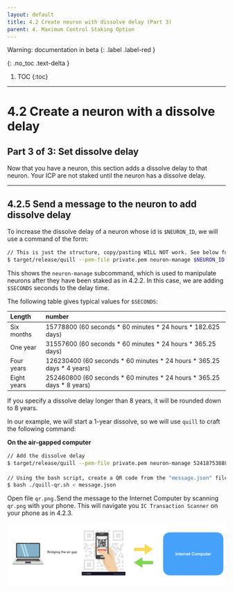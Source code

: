 ```yaml
---
layout: default
title: 4.2 Create neuron with dissolve delay (Part 3)
parent: 4. Maximum Control Staking Option
---
```

Warning: documentation in beta
{: .label .label-red }

{: .no_toc .text-delta }

1. TOC
{:toc}

* * *
# 4.2 Create a **neuron** with a **dissolve delay** 
## Part 3 of 3: Set dissolve delay

Now that you have a neuron, this section adds a dissolve delay to that neuron. Your ICP are not staked until the neuron has a dissolve delay.

* * *
## 4.2.5 Send a message to the neuron to add dissolve delay

To increase the dissolve delay of a neuron whose id is `$NEURON_ID`, we will use a command of the form:

```bash
// This is just the structure, copy/pasting WILL NOT work. See below for working command
$ target/release/quill --pem-file private.pem neuron-manage $NEURON_ID --additional-dissolve-delay-seconds $SECONDS
```

This shows the `neuron-manage` subcommand, which is used to manipulate neurons after they have been staked as in 4.2.2. In this case, we are adding `$SECONDS` seconds to the delay time.

The following table gives typical values for `$SECONDS`:

| Length | number |
| :------------- | :------------- |
| Six months | 15778800 (60 seconds * 60 minutes * 24 hours * 182.625 days) |
| One year | 31557600 (60 seconds * 60 minutes * 24 hours * 365.25 days) |
| Four years | 126230400 (60 seconds * 60 minutes * 24 hours * 365.25 days * 4 years)  |
| Eight years | 252460800 (60 seconds * 60 minutes * 24 hours * 365.25 days * 8 years)  |

If you specify a dissolve delay longer than 8 years, it will be rounded down to 8 years.

In our example, we will start a 1-year dissolve, so we will use `quill` to craft the following command:

**On the air-gapped computer**

```bash
// Add the dissolve delay
$ target/release/quill --pem-file private.pem neuron-manage 5241875388871980017 --additional-dissolve-delay-seconds 31557600 > message.json

// Using the bash script, create a QR code from the "message.json" file created by quill with your message
$ bash ./quill-qr.sh < message.json
```

Open file `qr.png.`Send the message to the Internet Computer by scanning `qr.png` with your phone. This will navigate you `IC Transaction Scanner` on your phone as in 4.2.3.

![image](../assets/images/qr-code-scan-2.png)